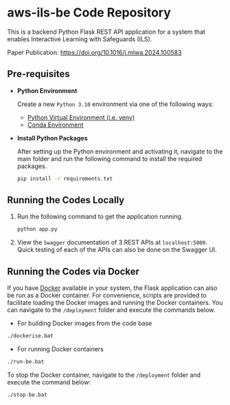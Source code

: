# aws-ils-be Code Repository
This is a backend Python Flask REST API application for a system that enables Interactive Learning with Safeguards (ILS).

Paper Publication: https://doi.org/10.1016/j.mlwa.2024.100583

## Pre-requisites
- **Python Environment**

  Create a new `Python 3.10` environment via one of the following ways:
    
  - [Python Virtual Environment (i.e. venv)](https://towardsdatascience.com/virtual-environments-104c62d48c54)
  - [Conda Environment](https://towardsdatascience.com/a-guide-to-conda-environments-bc6180fc533)

- **Install Python Packages**

  After setting up the Python environment and activating it, navigate to the main folder and run the following command to install the required packages.
  ```bash
  pip install -r requirements.txt
  ```

## Running the Codes Locally
  1) Run the following command to get the application running.
     ```bash
     python app.py
     ``` 
  2) View the `Swagger` documentation of 3 REST APIs at `localhost:5000`. Quick testing of each of the APIs can also be done on the Swagger UI.

  ## Running the Codes via Docker

If you have [Docker](https://docs.docker.com/get-docker/) available in your system, the Flask application can also be run as a Docker container. For convenience, scripts are provided to facilitate loading the Docker images and running the Docker containers. You can navigate to the `/deployment` folder and execute the commands below.

- For building Docker images from the code base
```bash
./dockerise.bat
```
- For running Docker containers
```bash
./run-be.bat
```

To stop the Docker container, navigate to the `/deployment` folder and execute the command below:
```bash
./stop-be.bat
```